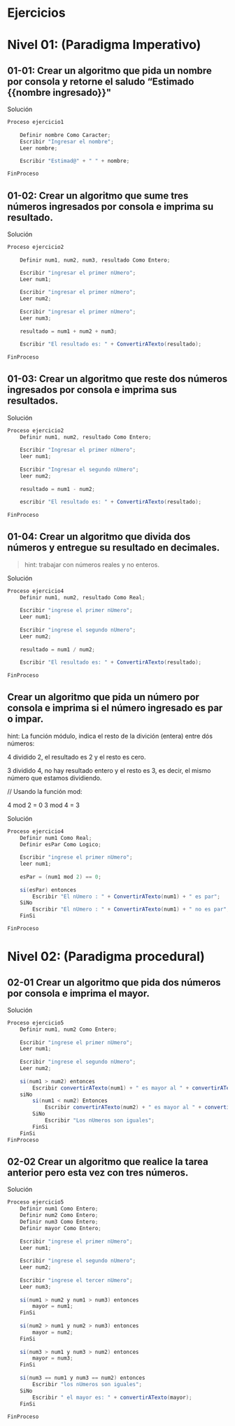 # Ejercicios
  
# Nivel 01: (Paradigma Imperativo)

## 01-01: Crear un algoritmo que pida un nombre por consola y retorne el saludo “Estimado {{nombre ingresado}}"
  

Solución  

```java
Proceso ejercicio1
	
	Definir nombre Como Caracter;
	Escribir "Ingresar el nombre";
	Leer nombre;
	
	Escribir "Estimad@" + " " + nombre;

FinProceso
```

## 01-02: Crear un algoritmo que sume tres números ingresados por consola e imprima su resultado.
  
  
Solución
```java
Proceso ejercicio2
	
	Definir num1, num2, num3, resultado Como Entero;

	Escribir "ingresar el primer nUmero";
	Leer num1;
	
	Escribir "ingresar el primer nUmero";
	Leer num2;
	
	Escribir "ingresar el primer nUmero";
	Leer num3;
	
	resultado = num1 + num2 + num3;
	
	Escribir "El resultado es: " + ConvertirATexto(resultado);
	
FinProceso
```

## 01-03: Crear un algoritmo que reste dos números ingresados por consola e imprima sus resultados.
  
  
Solución
```java
Proceso ejercicio2
	Definir num1, num2, resultado Como Entero;
	
	Escribir "Ingresar el primer nUmero";
	leer num1;
	
	Escribir "Ingresar el segundo nUmero";
	leer num2;
	
	resultado = num1 - num2;
	
	escribir "El resultado es: " + ConvertirATexto(resultado);
	
FinProceso
```

## 01-04: Crear un algoritmo que divida dos números y entregue su resultado en decimales.
> hint: trabajar con números reales y no enteros.
  
  
Solución
```java
Proceso ejercicio4
	Definir num1, num2, resultado Como Real;
	
	Escribir "ingrese el primer nUmero";
	Leer num1;
	
	Escribir "ingrese el segundo nUmero";
	Leer num2;
	
	resultado = num1 / num2;
	
	Escribir "El resultado es: " + ConvertirATexto(resultado);
	
FinProceso
```


## Crear un algoritmo que  pida un número por consola e imprima si el número ingresado es par o impar.
hint: La función módulo, indica el resto de la divición (entera) entre dós números:

4 dividido 2, el resultado es 2 y el resto es cero. 

3 dividido 4, no hay resultado entero y el resto es 3, es decir, el mismo número que estamos dividiendo.

// Usando la función mod:

4 mod 2 = 0
3 mod 4 = 3
  
  
Solución
```java
Proceso ejercicio4
	Definir num1 Como Real;
	Definir esPar Como Logico;
	
	Escribir "ingrese el primer nUmero";
	leer num1;
	
	esPar = (num1 mod 2) == 0;
	
	si(esPar) entonces
		Escribir "El nUmero : " + ConvertirATexto(num1) + " es par";
	SiNo
		Escribir "El nUmero : " + ConvertirATexto(num1) + " no es par";
	FinSi

FinProceso
```

# Nivel 02: (Paradigma procedural)
  
## 02-01 Crear un algoritmo que  pida dos números por consola e imprima el mayor.
  
  
Solución
```java
Proceso ejercicio5
	Definir num1, num2 Como Entero;
	
	Escribir "ingrese el primer nUmero";
	Leer num1;
	
	Escribir "ingrese el segundo nUmero";
	Leer num2;
	
	si(num1 > num2) entonces
		Escribir convertirATexto(num1) + " es mayor al " + convertirATexto(num2);
	siNo
		si(num1 < num2) Entonces
			Escribir convertirATexto(num2) + " es mayor al " + convertirATexto(num1);
		SiNo
			Escribir "Los nUmeros son iguales";
		FinSi
	FinSi
FinProceso
```
  
## 02-02 Crear un algoritmo que  realice la tarea anterior pero esta vez con tres números.
  
  
Solución
```java
Proceso ejercicio5
	Definir num1 Como Entero;
    Definir num2 Como Entero;
	Definir num3 Como Entero;
	Definir mayor Como Entero;
	
	Escribir "ingrese el primer nUmero";
	Leer num1;
	
	Escribir "ingrese el segundo nUmero";
	Leer num2;
	
	Escribir "ingrese el tercer nUmero";
	Leer num3;
	
	si(num1 > num2 y num1 > num3) entonces
		mayor = num1;
	FinSi
	
	si(num2 > num1 y num2 > num3) entonces
		mayor = num2;
	FinSi
	
	si(num3 > num1 y num3 > num2) entonces
		mayor = num3;
	FinSi
	
	si(num3 == num1 y num3 == num2) entonces
		Escribir "los nUmeros son iguales";
	SiNo
		Escribir " el mayor es: " + convertirATexto(mayor);
	FinSi
	
FinProceso
```
  
  
